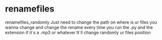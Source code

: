 # renamefiles

renamefiles_randomly
Just need to change the path on where is ur files you wanna change and change the rename every time you run the .py and the extension if it´s a .mp3 or whatever It´ll change randomly ur files position
